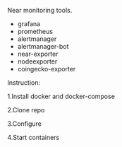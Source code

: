 Near monitoring tools.
- grafana
- prometheus
- alertmanager       
- alertmanager-bot          
- near-exporter      
- nodeexporter       
- coingecko-exporter 

Instruction:

1.Install docker and docker-compose 

2.Clone repo

3.Configure

4.Start containers
